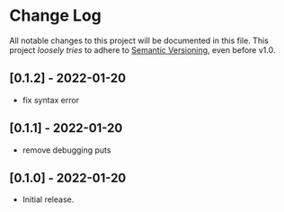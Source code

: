 # Change Log

All notable changes to this project will be documented in this file.
This project *loosely tries* to adhere to [Semantic Versioning](http://semver.org/), even before v1.0.

## [0.1.2] - 2022-01-20
- fix syntax error

## [0.1.1] - 2022-01-20
- remove debugging puts

## [0.1.0] - 2022-01-20
- Initial release.
